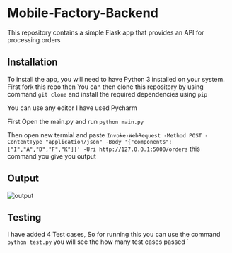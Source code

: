 # Mobile-Factory-Backend

This repository contains a simple Flask app that provides an API for processing orders

## Installation

To install the app, you will need to have Python 3 installed on your system. First fork this repo then You can then clone this repository by using command `git clone`
and install the required dependencies using `pip`

You can use any editor I have used Pycharm 

First Open the main.py and run `python main.py` 

Then open new termial and paste `Invoke-WebRequest -Method POST -ContentType "application/json" -Body '{"components": ["I","A","D","F","K"]}' -Uri http://127.0.0.1:5000/orders` this command you give you output

## Output

![output]()


## Testing

I have added 4 Test cases, So for running this you can use the command `python test.py` you will see the how many test cases passed
`

